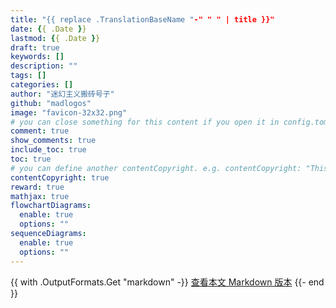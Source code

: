 ```yaml
---
title: "{{ replace .TranslationBaseName "-" " " | title }}"
date: {{ .Date }}
lastmod: {{ .Date }}
draft: true
keywords: []
description: ""
tags: []
categories: []
author: "迷幻主义搬砖号子"
github: "madlogos"
image: "favicon-32x32.png"
# you can close something for this content if you open it in config.toml.
comment: true
show_comments: true
include_toc: true
toc: true
# you can define another contentCopyright. e.g. contentCopyright: "This is an another copyright."
contentCopyright: true
reward: true
mathjax: true
flowchartDiagrams:
  enable: true
  options: ""
sequenceDiagrams: 
  enable: true
  options: ""
---
```


<!--more-->

{{ with .OutputFormats.Get "markdown" -}}
<a href="{{ .Permalink }}">查看本文 Markdown 版本</a>
{{- end }}
